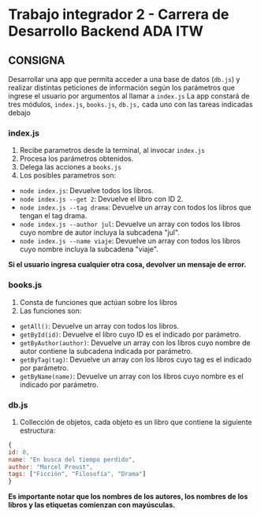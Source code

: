 # Trabajo integrador 2 - Carrera de Desarrollo Backend ADA ITW

## CONSIGNA

Desarrollar una app que permita acceder a una base de datos (`db.js`) y realizar distintas peticiones de información según los parámetros que ingrese el usuario por argumentos al llamar a `index.js`
La app constará de tres módulos, `index.js`, `books.js`, `db.js,` cada uno con las tareas indicadas debajo

### index.js

1. Recibe parametros desde la terminal, al invocar `index.js`
2. Procesa los parámetros obtenidos.
3. Delega las acciones a `books.js`
4. Los posibles parametros son:

- `node index.js`: Devuelve todos los libros.
- `node index.js --get 2`: Devuelve el libro con ID 2.
- `node index.js --tag drama`: Devuelve un array con todos los libros que tengan el tag drama.
- `node index.js --author jul`: Devuelve un array con todos los libros cuyo nombre de autor incluya la subcadena "jul".
- `node index.js --name viaje`: Devuelve un array con todos los libros cuyo nombre incluya la subcadena "viaje".

**Si el usuario ingresa cualquier otra cosa, devolver un mensaje de error.**

### books.js

1. Consta de funciones que actúan sobre los libros
2. Las funciones son:

- `getAll()`: Devuelve un array con todos los libros.
- `getById(id)`: Devuelve el libro cuyo ID es el indicado por parámetro.
- `getByAuthor(author)`: Devuelve un array con los libros cuyo nombre de autor contiene la subcadena indicada por parámetro.
- `getByTag(tag)`: Devuelve un array con los libros cuyo tag es el indicado por parámetro.
- `getByName(name)`: Devuelve un array con los libros cuyo nombre es el indicado por parámetro.

### db.js

1. Collección de objetos, cada objeto es un libro que contiene la siguiente estructura:

```javascript
{
id: 0,
name: "En busca del tiempo perdido",
author: "Marcel Proust",
tags: ["Ficción", "Filosofía", "Drama"]
}
```

**Es importante notar que los nombres de los autores, los nombres de los libros y las etiquetas comienzan con mayúsculas.**
